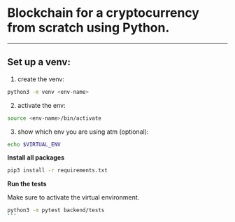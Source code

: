 # Blockchain for a cryptocurrency from scratch using Python.

---

## **Set up a venv:**

1. create the venv:
```bash
python3 -m venv <env-name>
```

2. activate the env:
```bash
source <env-name>/bin/activate
```

3. show which env you are using atm (optional):
```bash
echo $VIRTUAL_ENV
```

**Install all packages**
```bash
pip3 install -r requirements.txt
```

**Run the tests**

Make sure to activate the virtual environment.

````bash
python3 -m pytest backend/tests
```